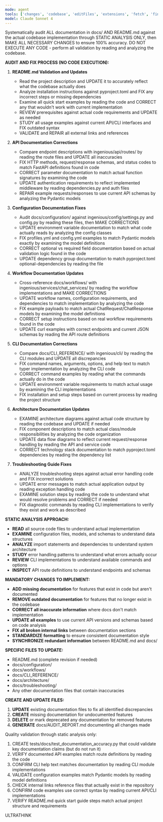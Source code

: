 ```yaml
---
mode: agent
tools: ['changes', 'codebase', 'editFiles', 'extensions', 'fetch', 'findTestFiles', 'githubRepo', 'new', 'openSimpleBrowser', 'problems', 'runCommands', 'runNotebooks', 'runTasks', 'runTests', 'search', 'searchResults', 'terminalLastCommand', 'terminalSelection', 'testFailure', 'usages', 'vscodeAPI', 'websearch']
model: Claude Sonnet 4
---
```

Systematically audit ALL documentation in docs/ AND README.md against the actual codebase implementation through STATIC ANALYSIS ONLY, then MAKE ALL NECESSARY CHANGES to ensure 100% accuracy. DO NOT EXECUTE ANY CODE - perform all validation by reading and analyzing the codebase.

**AUDIT AND FIX PROCESS (NO CODE EXECUTION):**

1. **README.md Validation and Updates**
   - Read the project description and UPDATE it to accurately reflect what the codebase actually does
   - Analyze installation instructions against pyproject.toml and FIX any incorrect steps or missing dependencies
   - Examine all quick start examples by reading the code and CORRECT any that wouldn't work with current implementation
   - REVIEW prerequisites against actual code requirements and UPDATE as needed
   - STUDY all usage examples against current API/CLI interfaces and FIX outdated syntax
   - VALIDATE and REPAIR all external links and references

2. **API Documentation Corrections**
   - Compare endpoint descriptions with ingenious/api/routes/ by reading the route files and UPDATE all inaccuracies
   - FIX HTTP methods, request/response schemas, and status codes to match FastAPI definitions found in code
   - CORRECT parameter documentation to match actual function signatures by examining the code
   - UPDATE authentication requirements to reflect implemented middleware by reading dependencies.py and auth files
   - REPAIR example requests/responses to use current API schemas by analyzing the Pydantic models

3. **Configuration Documentation Fixes**
   - Audit docs/configuration/ against ingenious/config/settings.py and config.py by reading these files, then MAKE CORRECTIONS
   - UPDATE environment variable documentation to match what code actually reads by analyzing the config classes
   - FIX profiles.yml and config.yml examples to match Pydantic models exactly by examining the model definitions
   - CORRECT optional vs required field documentation based on actual validation logic found in the code
   - UPDATE dependency group documentation to match pyproject.toml optional-dependencies by reading the file

4. **Workflow Documentation Updates**
   - Cross-reference docs/workflows/ with ingenious/services/chat_services/ by reading the workflow implementations and MAKE CORRECTIONS
   - UPDATE workflow names, configuration requirements, and dependencies to match implementation by analyzing the code
   - FIX example payloads to match actual ChatRequest/ChatResponse models by examining the model definitions
   - CORRECT setup instructions based on real workflow requirements found in the code
   - UPDATE curl examples with correct endpoints and current JSON schemas by reading the API route definitions

5. **CLI Documentation Corrections**
   - Compare docs/CLI_REFERENCE/ with ingenious/cli/ by reading the CLI modules and UPDATE all discrepancies
   - FIX command names, arguments, options, and help text to match typer implementation by analyzing the CLI code
   - CORRECT command examples by reading what the commands actually do in the code
   - UPDATE environment variable requirements to match actual usage by examining the CLI implementations
   - FIX installation and setup steps based on current process by reading the project structure

6. **Architecture Documentation Updates**
   - EXAMINE architecture diagrams against actual code structure by reading the codebase and UPDATE if needed
   - FIX component descriptions to match actual class/module responsibilities by analyzing the code organization
   - UPDATE data flow diagrams to reflect current request/response handling by reading the API and service code
   - CORRECT technology stack documentation to match pyproject.toml dependencies by reading the dependency list

7. **Troubleshooting Guide Fixes**
   - ANALYZE troubleshooting steps against actual error handling code and FIX incorrect solutions
   - UPDATE error messages to match actual application output by reading exception handling code
   - EXAMINE solution steps by reading the code to understand what would resolve problems and CORRECT if needed
   - FIX diagnostic commands by reading CLI implementations to verify they exist and work as described

**STATIC ANALYSIS APPROACH:**

- **READ** all source code files to understand actual implementation
- **EXAMINE** configuration files, models, and schemas to understand data structures
- **ANALYZE** import statements and dependencies to understand system architecture
- **STUDY** error handling patterns to understand what errors actually occur
- **REVIEW** CLI implementations to understand available commands and options
- **INSPECT** API route definitions to understand endpoints and schemas

**MANDATORY CHANGES TO IMPLEMENT:**

- **ADD missing documentation** for features that exist in code but aren't documented
- **REMOVE outdated documentation** for features that no longer exist in the codebase
- **CORRECT all inaccurate information** where docs don't match implementation
- **UPDATE all examples** to use current API versions and schemas based on code analysis
- **FIX all broken internal links** between documentation sections
- **STANDARDIZE formatting** to ensure consistent documentation style
- **SYNCHRONIZE redundant information** between README.md and docs/

**SPECIFIC FILES TO UPDATE:**

- README.md (complete revision if needed)
- docs/configuration/
- docs/workflows/
- docs/CLI_REFERENCE/
- docs/architecture/
- docs/troubleshooting/
- Any other documentation files that contain inaccuracies

**CREATE AND UPDATE FILES:**

1. **UPDATE** existing documentation files to fix all identified discrepancies
2. **CREATE** missing documentation for undocumented features
3. **DELETE** or mark deprecated any documentation for removed features
4. **GENERATE** docs/AUDIT_REPORT.md documenting all changes made

Quality validation through static analysis only:
1. CREATE tests/docs/test_documentation_accuracy.py that could validate key documentation claims (but do not run it)
2. VERIFY documented API examples match route definitions by reading the code
3. CONFIRM CLI help text matches documentation by reading CLI module implementations
4. VALIDATE configuration examples match Pydantic models by reading model definitions
5. CHECK internal links reference files that actually exist in the repository
6. CONFIRM code examples use correct syntax by reading current API/CLI implementations
7. VERIFY README.md quick start guide steps match actual project structure and requirements

ULTRATHINK
